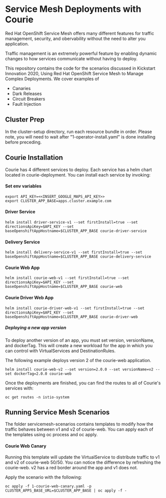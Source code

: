 # Service Mesh Deployments with Courie
Red Hat OpenShift Service Mesh offers many different features for traffic management, security, and obervability without the need to alter you application.

Traffic management is an extremely powerful feature by enabling dynamic changes to how services communicate without having to deploy. 

This repository contains the code for the scenarios discussed in Kickstart Innovation 2020, Using Red Hat OpenShift Service Mesh to Manage Complex Deployments. We cover examples of

 - Canaries
 - Dark Releases
 - Circuit Breakers
 - Fault Injection

## Cluster Prep
In the cluster-setup directory, run each resource bundle in order. Please note, you will need to wait after "1-operator-install.yaml" is done installing before preceding. 

## Courie Installation
Courie has 4 different services to deploy. Each service has a helm chart located in courie-deployment. You can install each service by invoking:

#### Set env variables
```
export API_KEY=<<INSERT_GOOGLE_MAPS_API_KEY>>
export CLUSTER_APP_BASE=apps.cluster.example.com
```

#### Driver Service
```
helm install driver-service-v1 --set firstInstall=true --set directionsApiKey=$API_KEY --set baseOpenshiftAppHostname=$CLUSTER_APP_BASE courie-driver-service
```

#### Delivery Service
```
helm install delivery-service-v1 --set firstInstall=true --set baseOpenshiftAppHostname=$CLUSTER_APP_BASE courie-delivery-service
```

#### Courie Web App
```
helm install courie-web-v1 --set firstInstall=true --set directionsApiKey=$API_KEY --set baseOpenshiftAppHostname=$CLUSTER_APP_BASE courie-web
```

#### Courie Driver Web App
```
helm install courie-driver-web-v1 --set firstInstall=true --set directionsApiKey=$API_KEY --set baseOpenshiftAppHostname=$CLUSTER_APP_BASE courie-driver-web
```

##### Deploying a new app version
To deploy another version of an app, you must set version, versionName, and dockerTag. This will create a new workload for the app in which you can control with VirtualServices and DestinationRules. 

The following example deploys version 2 of the courie-web application.

```
helm install courie-web-v2 --set version=2.0.0 --set versionName=v2 --set dockerTag=2.0.0 courie-web
```

Once the deployments are finished, you can find the routes to all of Courie's services with:

```
oc get routes -n istio-system
```

## Running Service Mesh Scenarios
The folder servicemesh-scenarios contains templates to modify how the traffic behaves between v1 and v2 of courie-web. You can apply each of the templates using oc process and oc apply. 

#### Courie Web Canary
Running this template will update the VirtualService to distribute traffic to v1 and v2 of courie-web 50/50. You can notice the difference by refreshing the courie-web. v2 has a red border around the app and v1 does not.  

Apply the scenario with the following: 
```
oc apply -f 1-courie-web-canary.yaml -p CLUSTER_APPS_BASE_URL=$CLUSTER_APP_BASE | oc apply -f -
```
